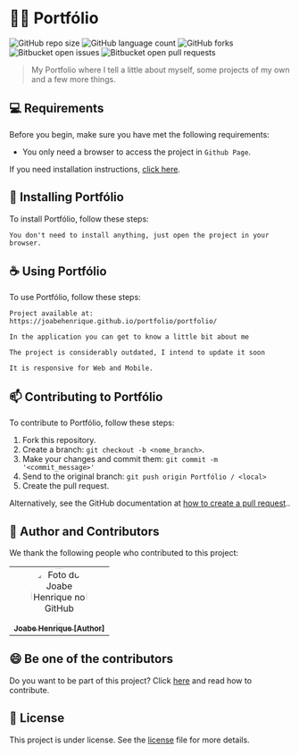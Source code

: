 # 👨‍💼 Portfólio

![GitHub repo size](https://img.shields.io/github/repo-size/joabehenrique/portfolio?style=flat)
![GitHub language count](https://img.shields.io/github/languages/count/joabehenrique/portfolio?style=flat)
![GitHub forks](https://img.shields.io/github/forks/joabehenrique/portfolio?style=flat)
![Bitbucket open issues](https://img.shields.io/bitbucket/issues/joabehenrique/portfolio?style=flat)
![Bitbucket open pull requests](https://img.shields.io/bitbucket/pr-raw/joabehenrique/portfolio?style=flat)

> My Portfolio where I tell a little about myself, some projects of my own and a few more things.

## 💻 Requirements

Before you begin, make sure you have met the following requirements:

- You only need a browser to access the project in `Github Page`.

If you need installation instructions, [click here](https://www.google.com/intl/pt-BR/chrome/).

## 🚀 Installing Portfólio

To install Portfólio, follow these steps:

```
You don't need to install anything, just open the project in your browser.
```

## ☕ Using Portfólio

To use Portfólio, follow these steps:

```
Project available at: https://joabehenrique.github.io/portfolio/portfolio/

In the application you can get to know a little bit about me

The project is considerably outdated, I intend to update it soon

It is responsive for Web and Mobile.
```

## 📫 Contributing to Portfólio

To contribute to Portfólio, follow these steps:

1. Fork this repository.
2. Create a branch: `git checkout -b <nome_branch>`.
3. Make your changes and commit them: `git commit -m '<commit_message>'`
4. Send to the original branch: `git push origin Portfólio / <local>`
5. Create the pull request.

Alternatively, see the GitHub documentation at [how to create a pull request](https://help.github.com/en/github/collaborating-with-issues-and-pull-requests/creating-a-pull-request)..

## 🤝 Author and Contributors

We thank the following people who contributed to this project:

<table>
  <tr>
    <td align="center">
      <a href="https://github.com/joabehenrique">
        <img src="https://avatars3.githubusercontent.com/u/64988299" width="100px" style="border-radius: 90px" alt="Foto do Joabe Henrique no GitHub"/><br>
        <sub>
          <b>Joabe Henrique [Author]</b>
        </sub>
      </a>
    </td>
  </tr>
</table>

## 😄 Be one of the contributors<br>

Do you want to be part of this project? Click [here](https://github.com/joabehenrique/portfolio/blob/master/CONTRIBUTING.md) and read how to contribute.

## 📝 License

This project is under license. See the [license](https://github.com/joabehenrique/portfolio/blob/master/LICENSE.md) file for more details.
